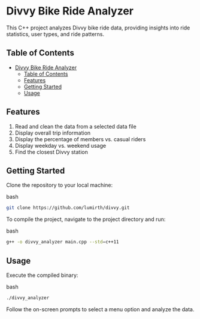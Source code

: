 Divvy Bike Ride Analyzer
========================

This C++ project analyzes Divvy bike ride data, providing insights into ride statistics, user types, and ride patterns.

Table of Contents
-----------------

- [Divvy Bike Ride Analyzer](#divvy-bike-ride-analyzer)
  - [Table of Contents](#table-of-contents)
  - [Features](#features)
  - [Getting Started](#getting-started)
  - [Usage](#usage)

Features
--------

1.  Read and clean the data from a selected data file
2.  Display overall trip information
3.  Display the percentage of members vs. casual riders
4.  Display weekday vs. weekend usage
5.  Find the closest Divvy station

Getting Started
---------------

Clone the repository to your local machine:

bash

```bash
git clone https://github.com/lumirth/divvy.git
```

To compile the project, navigate to the project directory and run:

bash

```bash
g++ -o divvy_analyzer main.cpp --std=c++11
```

Usage
-----

Execute the compiled binary:

bash

```bash
./divvy_analyzer
```

Follow the on-screen prompts to select a menu option and analyze the data.
